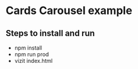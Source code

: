 # Cards Carousel example

## Steps to install and run

- npm install
- npm run prod
- vizit index.html